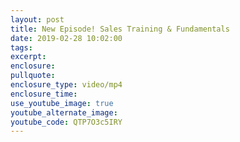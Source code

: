 ```yaml
---
layout: post
title: New Episode! Sales Training & Fundamentals
date: 2019-02-28 10:02:00
tags:
excerpt:
enclosure:
pullquote:
enclosure_type: video/mp4
enclosure_time:
use_youtube_image: true
youtube_alternate_image:
youtube_code: QTP7O3c5IRY
---
```

